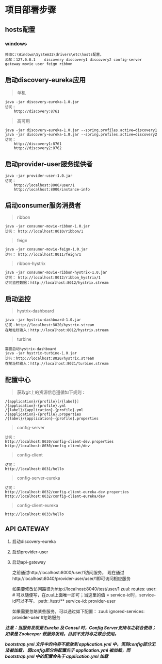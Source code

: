 # 项目部署步骤

## hosts配置
### windows
    修改C:\Windows\System32\drivers\etc\hosts配置，
    添加：127.0.0.1	discovery discovery1 discovery2 config-server gateway movie user feign ribbon

## 启动discovery-eureka应用
> 单机

    java -jar discovery-eureka-1.0.jar
    访问：
        http://discovery:8761

> 高可用

    java -jar discovery-eureka-1.0.jar --spring.profiles.active=discovery1
    java -jar discovery-eureka-1.0.jar --spring.profiles.active=discovery2
    访问：
        http://discovery1:8761   
        http://discovery2:8762

## 启动provider-user服务提供者
    java -jar provider-user-1.0.jar
    访问：
        http://localhost:8000/user/1
        http://localhost:8000/instance-info
    
## 启动consumer服务消费者
> ribbon

    java -jar consumer-movie-ribbon-1.0.jar
    访问： http://localhost:8010/ribbon/1
    
> feign

    java -jar consumer-movie-feign-1.0.jar
    访问： http://localhost:8011/feign/1
    
> ribbon-hystrix

    java -jar consumer-movie-ribbon-hystrix-1.0.jar
    访问： http://localhost:8012/ribbon_hystrix/1
    访问监控数据：http://localhost:8012/hystrix.stream
    
## 启动监控
> hystrix-dashboard

    java -jar hystrix-dashboard-1.0.jar
    访问：http://localhost:8020/hystrix.stream
    在地址栏输入：http://localhost:8012/hystrix.stream
    
> turbine

    需要启动hystrix-dashboard
    java -jar hystrix-turbine-1.0.jar
    访问：http://localhost:8020/hystrix.stream
    在地址栏输入：http://localhost:8021/turbine.stream
    
## 配置中心
> 获取git上的资源信息遵循如下规则：

    /{application}/{profile}[/{label}]
    /{application}-{profile}.yml
    /{label}/{application}-{profile}.yml
    /{application}-{profile}.properties
    /{label}/{application}-{profile}.properties
    
> config-server

    访问：
    http://localhost:8030/config-client-dev.properties
    http://localhost:8030/config-client/dev
    
> config-client

    访问：
    http://localhost:8031/hello
    
> config-server-eureka

    访问：
    http://localhost:8032/config-client-eureka-dev.properties
    http://localhost:8032/config-client-eureka/dev
    
> config-client-eureka

    http://localhost:8033/hello
    
## API GATEWAY
1. 启动discovery-eureka
2. 启动provider-user
3. 启动api-gateway


    之前通过http://localhost:8000/user/1访问服务，
    现在通过http://localhost:8040/provider-user/user/1即可访问相应服务

    如果要修改访问路径为http://localhost:8040/test/user/1
    zuul:
      routes:
        user: # 可以随便写，在zuul上面唯一即可；当这里的值 = service-id时，service-id可以不写。
          path: /test/**
          service-id: provider-user
          
    如果需要忽略某些服务，可以通过如下配置：
    zuul:
      ignored-services: provider-user  #忽略服务


***注意：当服务发现是 Eureka 及 Consul 时，Config Server支持与之联合使用；如果是 Zookeeper 做服务发现，目前不支持与之联合使用。***
    
***bootstrap.yml 文件中的内容不能放到 application.yml 中，否则config部分无法被加载，
因config部分的配置先于 application.yml 被加载，而 bootstrap.yml 中的配置会先于 application.yml 加载***


